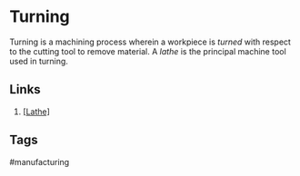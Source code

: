 # Turning

Turning is a machining process wherein a workpiece is *turned* with respect to the cutting tool to remove material. A *lathe* is the principal machine tool used in turning.  

## Links  
1. [\[Lathe\]](../202204170043)

## Tags
#manufacturing
